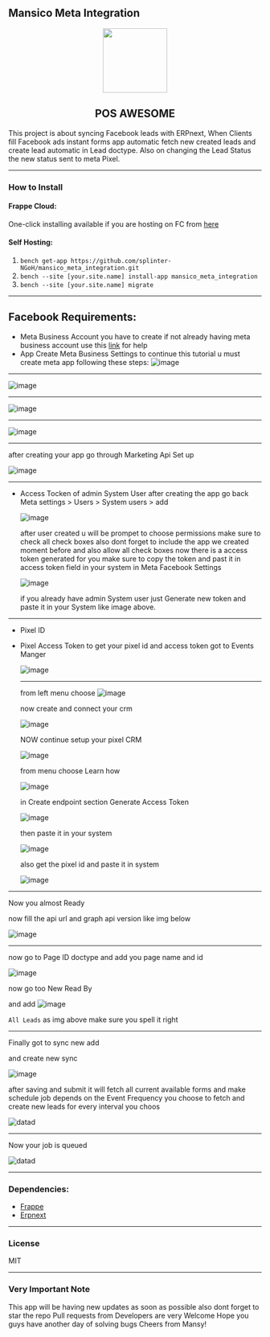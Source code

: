 ## Mansico Meta Integration

<div align="center">
    <img src="https://github.com/splinter-NGoH/mansico_meta_integration/assets/73743592/4080cbd5-6f5f-48fe-877d-e28e5e795bf8" height="128">
    <h2>POS AWESOME</h2>
</div>
This project is about syncing Facebook leads with ERPnext, When Clients fill Facebook ads instant forms app automatic fetch new created leads and create lead automatic in Lead doctype. Also on changing the Lead Status the new status sent to meta Pixel.


---

### How to Install

#### Frappe Cloud:

One-click installing available if you are hosting on FC from [here](https://frappecloud.com/marketplace/apps/mansico_meta_integration)

#### Self Hosting:

1. `bench get-app https://github.com/splinter-NGoH/mansico_meta_integration.git`
2. `bench --site [your.site.name] install-app mansico_meta_integration`
3. `bench --site [your.site.name] migrate`

---

## Facebook Requirements:

- Meta Business Account
  you have to create if not already having meta business account use this [link](https://www.facebook.com/business/help/1710077379203657?id=180505742745347) for help
- App Create Meta Business Settings
  to continue this tutorial u must create meta app following these steps:
![image](https://github.com/splinter-NGoH/mansico_meta_integration/assets/73743592/70138d92-07c2-4e05-8a6b-a408854a3900)

---

![image](https://github.com/splinter-NGoH/mansico_meta_integration/assets/73743592/9fd7cf1d-dbf1-42f1-8195-804a6c1038d8)

---

![image](https://github.com/splinter-NGoH/mansico_meta_integration/assets/73743592/3cb79346-2df9-468f-aeb9-fd86f4aa53d9)

---

![image](https://github.com/splinter-NGoH/mansico_meta_integration/assets/73743592/0019f6b9-83c5-48a7-bf55-ff66b5c6e405)


---

after creating your app go through Marketing Api Set up

![image](https://github.com/splinter-NGoH/mansico_meta_integration/assets/73743592/7b81826e-1ffe-46e7-9954-b7b38d522f8e)

---

- Access Tocken of admin System User
  after creating the app go back Meta settings > Users > System users > add

  ![image](https://github.com/splinter-NGoH/mansico_meta_integration/assets/73743592/4b4bafec-78ad-4893-b365-1c2ced25f555)

  after user created u will be prompet to choose permissions make sure to check all check boxes also dont forget to include the app
  we created moment before and also allow all check boxes
  now there is a access token generated for you make sure to copy the token and past it in access token field in your system in Meta Facebook Settings

  ![image](https://github.com/splinter-NGoH/mansico_meta_integration/assets/73743592/273d3c1b-766e-4bab-9b2e-fca3213b916b)

  if you already have admin System user just Generate new token and paste it in your System like image above.
  
---

- Pixel ID
- Pixel Access Token
  to get your pixel id and access token got to Events Manger

  ![image](https://github.com/splinter-NGoH/mansico_meta_integration/assets/73743592/ab602583-2c5c-4682-b85d-5a1dc49c0c58)

  ---

  from left menu choose
  ![image](https://github.com/splinter-NGoH/mansico_meta_integration/assets/73743592/1d43af36-24fa-4f58-b960-5cfe93e76393)

  now create and connect your crm

  ![image](https://github.com/splinter-NGoH/mansico_meta_integration/assets/73743592/0ce3ad11-4b76-4024-a37a-4d64eb8d7884)

  NOW continue setup your pixel CRM

  ![image](https://github.com/splinter-NGoH/mansico_meta_integration/assets/73743592/0a5dec15-c93f-4f3c-bd93-4b430f6d279a)

  from menu choose Learn how

  ![image](https://github.com/splinter-NGoH/mansico_meta_integration/assets/73743592/80308a38-81e8-4376-a381-d03b7d0ad71a)

  in Create endpoint section
  Generate  Access Token

  ![image](https://github.com/splinter-NGoH/mansico_meta_integration/assets/73743592/8dd287ee-4903-4285-9ba4-2808a7827aa9)

  then paste it in your system

  ![image](https://github.com/splinter-NGoH/mansico_meta_integration/assets/73743592/eeab771d-f32e-4cc4-9f41-fd44311d2114)

  also get the pixel id and paste it in system

  ![image](https://github.com/splinter-NGoH/mansico_meta_integration/assets/73743592/ca090b9a-1cb7-4037-a221-de733f571b54)


---

Now you almost Ready 

now fill the api url and graph api version like img below 

![image](https://github.com/splinter-NGoH/mansico_meta_integration/assets/73743592/d802a857-7807-4cd6-ae4e-cef10466816a)


---

now go to Page ID doctype and add you page name and id 

![image](https://github.com/splinter-NGoH/mansico_meta_integration/assets/73743592/164bbb69-9539-4579-a7bf-568d91c74bcc)


now go too  New Read By 

and add 
![image](https://github.com/splinter-NGoH/mansico_meta_integration/assets/73743592/ed73238f-a54b-4c67-a515-f3d0d23f9072)


`All Leads` as img above make sure you spell it right

---

Finally got to sync new add 

and create new sync

![image](https://github.com/splinter-NGoH/mansico_meta_integration/assets/73743592/4cbc636a-181b-483d-9e25-7bc15cf9c5dd)

after saving and submit it will fetch all current available forms and make schedule job depends on the Event Frequency you choose to fetch and create new leads for every interval you choos 

![datad](https://github.com/splinter-NGoH/mansico_meta_integration/assets/73743592/15e25a56-9c67-4df3-ac51-c10d58424912)

---

Now your job is queued 

![datad](https://github.com/splinter-NGoH/mansico_meta_integration/assets/73743592/f822733d-4c45-49b6-8ad9-fd8bbe30d09e)

---

### Dependencies:

- [Frappe](https://github.com/frappe/frappe)
- [Erpnext](https://github.com/frappe/erpnext)

---

### License

MIT

---

### Very Important Note

This app will be having new updates as soon as possible also dont forget to star the repo
Pull requests from Developers are very Welcome
Hope you guys have another day of solving bugs 
Cheers from Mansy!
